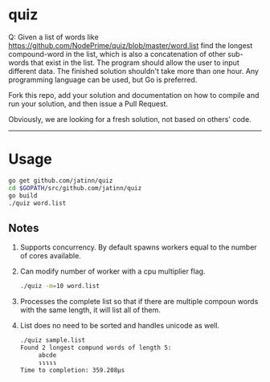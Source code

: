 # quiz


Q: Given a list of words like https://github.com/NodePrime/quiz/blob/master/word.list find the longest compound-word in the list, which is also a concatenation of other sub-words that exist in the list. The program should allow the user to input different data. The finished solution shouldn't take more than one hour. Any programming language can be used, but Go is preferred.


Fork this repo, add your solution and documentation on how to compile and run your solution, and then issue a Pull Request. 

Obviously, we are looking for a fresh solution, not based on others' code.

---

# Usage

```bash
go get github.com/jatinn/quiz
cd $GOPATH/src/github.com/jatinn/quiz
go build
./quiz word.list
```

## Notes
1. Supports concurrency. By default spawns workers equal to the number of cores available.
2. Can modify number of worker with a cpu multiplier flag.

	```bash
	./quiz -m=10 word.list
	```

3. Processes the complete list so that if there are multiple compoun words with the same length, it will list all of them.
4. List does no need to be sorted and handles unicode as well.

	```bash
	./quiz sample.list
	Found 2 longest compund words of length 5:
		 abcde
		 ↴↴↴↴↴
	Time to completion: 359.208µs
	```
